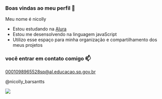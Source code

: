### Boas vindas ao meu perfil 💙

Meu nome é nicolly 

- Estou estudando na [Alura](https://www.alura.com.br)
- Estou me desensolvendo na linguagem javaScript
- Utilizo esse espaço para minha organização e compartilhamento dos meus projetos

### você entrar em contato comigo 📫

0001098965528sp@al.educacao.sp.gov.br

@nicolly_barsantts

![](https://media1.tenor.com/m/opEBWw0uddoAAAAC/umm.gif)
